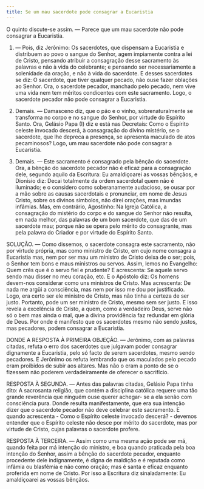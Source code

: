 ```yaml
---
title: Se um mau sacerdote pode consagrar a Eucaristia
---
```


O quinto discute-se assim. — Parece que um mau sacerdote não pode consagrar a Eucaristia.  

1. — Pois, diz Jerônimo: Os sacerdotes, que dispensam a Eucaristia e distribuem ao povo o sangue do Senhor, agem impiamente contra a lei de Cristo, pensando atribuir a consagração desse sacramento às palavras e não à vida do celebrante; e pensando ser necessariamente a solenidade da oração, e não à vida do sacerdote. E desses sacerdotes se diz: O sacerdote, que tiver qualquer pecado, não ouse fazer oblações ao Senhor. Ora, o sacerdote pecador, manchado pelo pecado, nem vive uma vida nem tem méritos condicentes com este sacramento. Logo, o sacerdote pecador não pode consagrar a Eucaristia.  

2. Demais. — Damasceno diz, que o pão e o vinho, sobrenaturalmente se transforma no corpo e no sangue do Senhor, por virtude do Espírito Santo. Ora, Gelásio Papa (I) diz e está nas Decretais: Como o Espírito celeste invocado descerá, à consagração do divino mistério, se o sacerdote, que lhe depreca a presença, se apresenta maculado de atos pecaminosos? Logo, um mau sacerdote não pode consagrar a Eucaristia.  

3. Demais. — Este sacramento é consagrado pela bênção do sacerdote. Ora, a bênção do sacerdote pecador não é eficaz para a consagração dele, segundo aquilo da Escritura: Eu amaldiçoarei as vossas bênçãos, e Dionísio diz: Decai totalmente da ordem sacerdotal quem não é iluminado; e o considero como soberanamente audacioso, se ousar por a mão sobre as causas sacerdotais e pronunciar, em nome de Jesus Cristo, sobre os divinos símbolos, não direi orações, mas imundas infâmias.  Mas, em contrário, Agostinho: Na Igreja Católica, a consagração do mistério do corpo e do sangue do Senhor não resulta, em nada melhor, das palavras de um bom sacerdote, que das de um sacerdote mau; porque não se opera pelo mérito do consagrante, mas pela palavra do Criador e por virtude do Espírito Santo.  

SOLUÇÃO. — Como dissemos, o sacerdote consagra este sacramento, não por virtude própria, mas como ministro de Cristo, em cujo nome consagra a Eucaristia mas, nem por ser mau um ministro de Cristo deixa de o ser; pois, o Senhor tem bons e maus ministros ou servos. Assim, lemos no Evangelho: Quem crês que é o servo fiel e prudente? E acrescenta: Se aquele servo sendo mau disser no meu coração, etc. E o Apóstolo diz: Os homens devem-nos considerar como uns ministros de Cristo. Mas acrescenta: De nada me argüi a consciência, mas nem por isso me dou por justificado. Logo, era certo ser ele ministro de Cristo, mas não tinha a certeza de ser justo. Portanto, pode um ser ministro de Cristo, mesmo sem ser justo. E isso revela a excelência de Cristo, a quem, como a verdadeiro Deus, serve não só o bem mas ainda o mal, que a divina providência faz redundar em glória de Deus. Por onde é manifesto que os sacerdotes mesmo não sendo justos, mas pecadores, podem consagrar a Eucaristia.  

DONDE A RESPOSTA À PRIMEIRA OBJEÇÃO. — Jerônimo, com as palavras citadas, refuta o erro dos sacerdotes que julgavam poder consagrar dignamente a Eucaristia, pelo só facto de serem sacerdotes, mesmo sendo pecadores. E Jerônimo os refuta lembrando que os maculados pelo pecado eram proibidos de subir aos altares. Mas não o eram a ponto de se o fizessem não poderem verdadeiramente de oferecer o sacrifício.  

RESPOSTA À SEGUNDA. — Antes das palavras citadas, Gelásio Papa tinha dito: A sacrosanta religião, que contém a disciplina católica requere uma tão grande reverência que ninguém ouse querer achegar- se a ela senão com consciência pura. Donde resulta manifestamente, que era sua intenção dizer que o sacerdote pecador não deve celebrar este sacramento. E quando acrescenta - Como o Espírito celeste invocado descerá? - devemos entender que o Espírito celeste não desce por mérito do sacerdote, mas por virtude de Cristo, cujas palavras o sacerdote profere.  

RESPOSTA À TERCEIRA. — Assim como uma mesma ação pode ser má, quando feita por má intenção do ministro, e boa quando praticada pela boa intenção do Senhor, assim a bênção do sacerdote pecador, enquanto procedente dele indignamente, é digna de maldição e é reputada como infâmia ou blasfêmia e não como oração; mas é santa e eficaz enquanto proferida em nome de Cristo. Por isso a Escritura diz sinaladamente: Eu amaldiçoarei as vossas bênçãos.